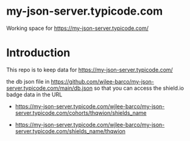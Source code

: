 # my-json-server.typicode.com
Working space for https://my-json-server.typicode.com/

# Introduction

This repo is to keep data for https://my-json-server.typicode.com/

the db json file in https://github.com/wjlee-barco/my-json-server.typicode.com/main/db.json so that you can access the shield.io badge data in the URL

* https://my-json-server.typicode.com/wjlee-barco/my-json-server.typicode.com/cohorts/thqwion/shields_name

* https://my-json-server.typicode.com/wjlee-barco/my-json-server.typicode.com/shields_name/thqwion
